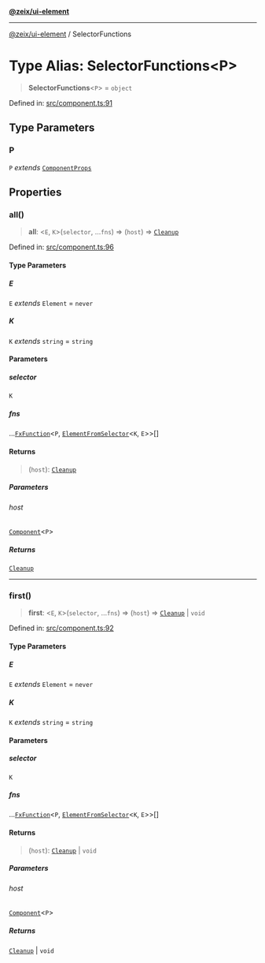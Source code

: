 [**@zeix/ui-element**](../README.md)

***

[@zeix/ui-element](../globals.md) / SelectorFunctions

# Type Alias: SelectorFunctions\<P\>

> **SelectorFunctions**\<`P`\> = `object`

Defined in: [src/component.ts:91](https://github.com/zeixcom/ui-element/blob/8a5f554f7f150bc30f3cc67f612a4c3067704cb6/src/component.ts#L91)

## Type Parameters

### P

`P` *extends* [`ComponentProps`](ComponentProps.md)

## Properties

### all()

> **all**: \<`E`, `K`\>(`selector`, ...`fns`) => (`host`) => [`Cleanup`](Cleanup.md)

Defined in: [src/component.ts:96](https://github.com/zeixcom/ui-element/blob/8a5f554f7f150bc30f3cc67f612a4c3067704cb6/src/component.ts#L96)

#### Type Parameters

##### E

`E` *extends* `Element` = `never`

##### K

`K` *extends* `string` = `string`

#### Parameters

##### selector

`K`

##### fns

...[`FxFunction`](FxFunction.md)\<`P`, [`ElementFromSelector`](ElementFromSelector.md)\<`K`, `E`\>\>[]

#### Returns

> (`host`): [`Cleanup`](Cleanup.md)

##### Parameters

###### host

[`Component`](Component.md)\<`P`\>

##### Returns

[`Cleanup`](Cleanup.md)

***

### first()

> **first**: \<`E`, `K`\>(`selector`, ...`fns`) => (`host`) => [`Cleanup`](Cleanup.md) \| `void`

Defined in: [src/component.ts:92](https://github.com/zeixcom/ui-element/blob/8a5f554f7f150bc30f3cc67f612a4c3067704cb6/src/component.ts#L92)

#### Type Parameters

##### E

`E` *extends* `Element` = `never`

##### K

`K` *extends* `string` = `string`

#### Parameters

##### selector

`K`

##### fns

...[`FxFunction`](FxFunction.md)\<`P`, [`ElementFromSelector`](ElementFromSelector.md)\<`K`, `E`\>\>[]

#### Returns

> (`host`): [`Cleanup`](Cleanup.md) \| `void`

##### Parameters

###### host

[`Component`](Component.md)\<`P`\>

##### Returns

[`Cleanup`](Cleanup.md) \| `void`
